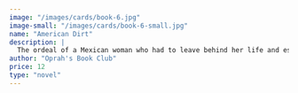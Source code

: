 ```yaml
---
image: "/images/cards/book-6.jpg"
image-small: "/images/cards/book-6-small.jpg"
name: "American Dirt"
description: |
  The ordeal of a Mexican woman who had to leave behind her life and escape as an undocumented immigrant to the United States with her son.
author: "Oprah's Book Club"
price: 12
type: "novel"
---
```

